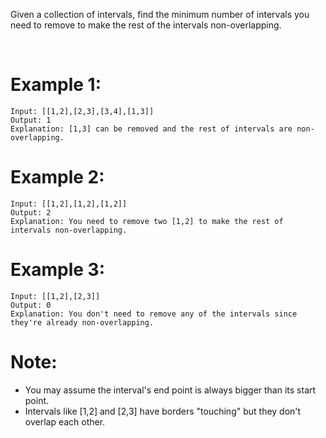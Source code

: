 ﻿﻿Given a collection of intervals, find the minimum number of intervals you need to remove to make the rest of the intervals non-overlapping.

 

# Example 1:
```
Input: [[1,2],[2,3],[3,4],[1,3]]
Output: 1
Explanation: [1,3] can be removed and the rest of intervals are non-overlapping.
```
# Example 2:
```
Input: [[1,2],[1,2],[1,2]]
Output: 2
Explanation: You need to remove two [1,2] to make the rest of intervals non-overlapping.
```
# Example 3:
```
Input: [[1,2],[2,3]]
Output: 0
Explanation: You don't need to remove any of the intervals since they're already non-overlapping.
```

# Note:

- You may assume the interval's end point is always bigger than its start point.
- Intervals like [1,2] and [2,3] have borders "touching" but they don't overlap each other.
